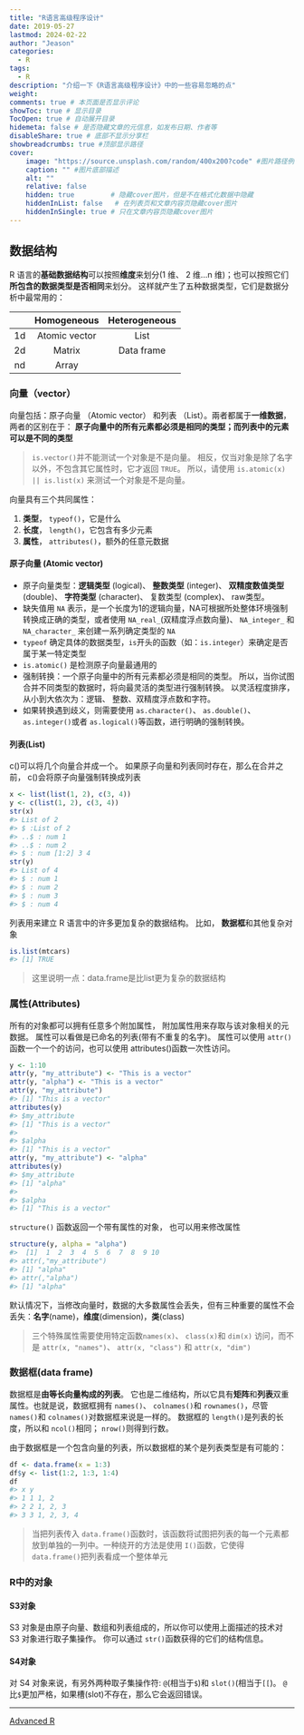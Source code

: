 ```yaml
---
title: "R语言高级程序设计"
date: 2019-05-27
lastmod: 2024-02-22
author: "Jeason"
categories:
  - R
tags:
  - R
description: "介绍一下《R语言高级程序设计》中的一些容易忽略的点"
weight:
comments: true # 本页面是否显示评论
showToc: true # 显示目录
TocOpen: true # 自动展开目录
hidemeta: false # 是否隐藏文章的元信息，如发布日期、作者等
disableShare: true # 底部不显示分享栏
showbreadcrumbs: true #顶部显示路径
cover:
    image: "https://source.unsplash.com/random/400x200?code" #图片路径例如：posts/tech/123/123.png
    caption: "" #图片底部描述
    alt: ""
    relative: false
    hidden: true         # 隐藏cover图片，但是不在格式化数据中隐藏
    hiddenInList: false   # 在列表页和文章内容页隐藏cover图片
    hiddenInSingle: true # 只在文章内容页隐藏cover图片
---
```


## 数据结构  

R 语言的**基础数据结构**可以按照**维度**来划分(1 维、 2 维...n 维)；也可以按照它们**所包含的数据类型是否相同**来划分。 这样就产生了五种数据类型，它们是数据分析中最常用的：  

|       |  Homogeneous  | Heterogeneous |
| :---: | :-----------: | :-----------: |
|  1d   | Atomic vector |     List      |
|  2d   |    Matrix     |  Data frame   |
|  nd   |     Array     |

### 向量（vector）  

向量包括：原子向量 （Atomic vector） 和列表 （List）。兩者都属于**一维数据**， 两者的区别在于： **原子向量中的所有元素都必须是相同的类型；而列表中的元素可以是不同的类型**  

> `is.vector()`并不能测试一个对象是不是向量。 相反，仅当对象是除了名字以外，不包含其它属性时，它才返回 `TRUE`。 所以，请使用 `is.atomic(x) || is.list(x)` 来测试一个对象是不是向量。  

向量具有三个共同属性：  

1. **类型**， `typeof()`，它是什么  
2. **长度**， `length()`，它包含有多少元素  
3. **属性**， `attributes()`，额外的任意元数据  

#### 原子向量 (Atomic vector)  

+ 原子向量类型：**逻辑类型** (logical)、 **整数类型** (integer)、 **双精度数值类型** (double)、 **字符类型** (character)、 复数类型 (complex)、 raw类型。  
+ 缺失值用 `NA` 表示，是一个长度为1的逻辑向量，NA可根据所处整体环境强制转换成正确的类型，或者使用 `NA_real_`(双精度浮点数向量)、 `NA_integer_` 和 `NA_character_` 来创建一系列确定类型的 `NA`  
+ `typeof` 确定具体的数据类型，`is`开头的函数（如：`is.integer`）来确定是否属于某一特定类型  
+ `is.atomic()` 是检测原子向量最通用的  
+ 强制转换：一个原子向量中的所有元素都必须是相同的类型。 所以，当你试图合并不同类型的数据时，将向最灵活的类型进行强制转换。 以灵活程度排序，从小到大依次为：逻辑、 整数、双精度浮点数和字符。  
+ 如果转换遇到歧义，则需要使用 `as.character()`、 `as.double()`、 `as.integer()`或者 `as.logical()`等函数，进行明确的强制转换。  

#### 列表(List)  

c()可以将几个向量合并成一个。 如果原子向量和列表同时存在，那么在合并之前， c()会将原子向量强制转换成列表  

```R
x <- list(list(1, 2), c(3, 4))
y <- c(list(1, 2), c(3, 4))
str(x)
#> List of 2
#> $ :List of 2
#> ..$ : num 1
#> ..$ : num 2
#> $ : num [1:2] 3 4
str(y)
#> List of 4
#> $ : num 1
#> $ : num 2
#> $ : num 3
#> $ : num 4
```

列表用来建立 R 语言中的许多更加复杂的数据结构。 比如， **数据框**和其他复杂对象  

```R
is.list(mtcars)
#> [1] TRUE
```

> 这里说明一点：data.frame是比list更为复杂的数据结构  

### 属性(Attributes)  

所有的对象都可以拥有任意多个附加属性， 附加属性用来存取与该对象相关的元数据。 属性可以看做是已命名的列表(带有不重复的名字)。 属性可以使用 `attr()`函数一个一个的访问，也可以使用 attributes()函数一次性访问。  

```R
y <- 1:10
attr(y, "my_attribute") <- "This is a vector"
attr(y, "alpha") <- "This is a vector"
attr(y, "my_attribute")
#> [1] "This is a vector"
attributes(y)
#> $my_attribute
#> [1] "This is a vector"
#> 
#> $alpha
#> [1] "This is a vector"
attr(y, "my_attribute") <- "alpha"
attributes(y)
#> $my_attribute
#> [1] "alpha"
#> 
#> $alpha
#> [1] "This is a vector"
```

`structure()` 函数返回一个带有属性的对象， 也可以用来修改属性  

```R
structure(y, alpha = "alpha")
#>  [1]  1  2  3  4  5  6  7  8  9 10
#> attr(,"my_attribute")
#> [1] "alpha"
#> attr(,"alpha")
#> [1] "alpha"
```

默认情况下，当修改向量时，数据的大多数属性会丢失，但有三种重要的属性不会丢失：**名字**(name)，**维度**(dimension)，**类**(class)  

> 三个特殊属性需要使用特定函数`names(x)`、 `class(x)`和 `dim(x)` 访问，而不是 `attr(x, "names")`、 `attr(x, "class")` 和 `attr(x, "dim")`  

### 数据框(data frame)  

数据框是**由等长向量构成的列表**。 它也是二维结构，所以它具有**矩阵**和**列表**双重属性。也就是说，数据框拥有 `names()`、 `colnames()`和 `rownames()`，尽管 `names()`和 `colnames()`对数据框来说是一样的。 数据框的 `length()`是列表的长度，所以和 `ncol()`相同； `nrow()`则得到行数。  

由于数据框是一个包含向量的列表，所以数据框的某个是列表类型是有可能的：  

```R
df <- data.frame(x = 1:3)
df$y <- list(1:2, 1:3, 1:4)
df
#> x y
#> 1 1 1, 2
#> 2 2 1, 2, 3
#> 3 3 1, 2, 3, 4
```

> 当把列表传入 `data.frame()`函数时，该函数将试图把列表的每一个元素都放到单独的一列中。一种绕开的方法是使用 `I()`函数，它使得 `data.frame()`把列表看成一个整体单元  

### R中的对象  

#### S3对象  

S3 对象是由原子向量、数组和列表组成的，所以你可以使用上面描述的技术对 S3 对象进行取子集操作。 你可以通过 `str()`函数获得的它们的结构信息。  

#### S4对象  

对 S4 对象来说，有另外两种取子集操作符: `@`(相当于`$`)和 `slot()`(相当于`[[`)。 `@`比`$`更加严格，如果槽(slot)不存在，那么它会返回错误。  


--------------------
[Advanced R](http://adv-r.had.co.nz/)

